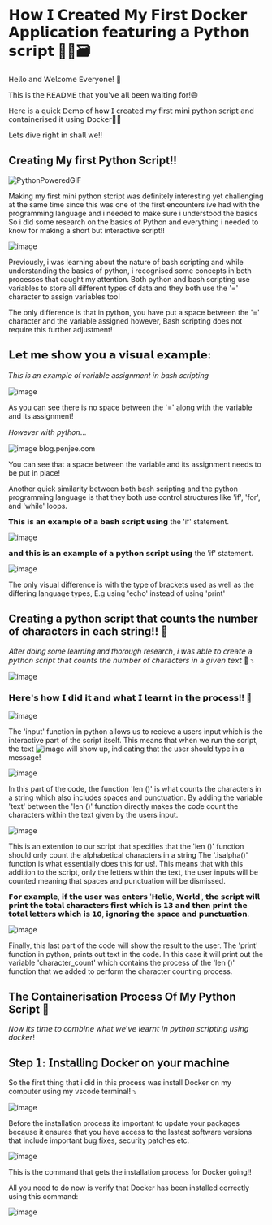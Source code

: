 # 𝗛𝗼𝘄 𝗜 𝗖𝗿𝗲𝗮𝘁𝗲𝗱 𝗠𝘆 𝗙𝗶𝗿𝘀𝘁 𝗗𝗼𝗰𝗸𝗲𝗿 𝗔𝗽𝗽𝗹𝗶𝗰𝗮𝘁𝗶𝗼𝗻 𝗳𝗲𝗮𝘁𝘂𝗿𝗶𝗻𝗴 𝗮 𝗣𝘆𝘁𝗵𝗼𝗻 𝘀𝗰𝗿𝗶𝗽𝘁  🐳🎉🗃️

𝖧𝖾𝗅𝗅𝗈 𝖺𝗇𝖽 𝖶𝖾𝗅𝖼𝗈𝗆𝖾 𝖤𝗏𝖾𝗋𝗒𝗈𝗇𝖾! 👋

𝖳𝗁𝗂𝗌 𝗂𝗌 𝗍𝗁𝖾 𝖱𝖤𝖠𝖣𝖬𝖤 𝗍𝗁𝖺𝗍 𝗒𝗈𝗎'𝗏𝖾 𝖺𝗅𝗅 𝖻𝖾𝖾𝗇 𝗐𝖺𝗂𝗍𝗂𝗇𝗀 𝖿𝗈𝗋!😄 

𝖧𝖾𝗋𝖾 𝗂𝗌 𝖺 𝗊𝗎𝗂𝖼𝗄 𝖣𝖾𝗆𝗈 𝗈𝖿 𝗁𝗈𝗐 𝖨 𝖼𝗋𝖾𝖺𝗍𝖾𝖽 𝗆𝗒 𝖿𝗂𝗋𝗌𝗍 𝗆𝗂𝗇𝗂 𝗉𝗒𝗍𝗁𝗈𝗇 𝗌𝖼𝗋𝗂𝗉𝗍 𝖺𝗇𝖽 𝖼𝗈𝗇𝗍𝖺𝗂𝗇𝖾𝗋𝗂𝗌𝖾𝖽 𝗂𝗍 𝗎𝗌𝗂𝗇𝗀 𝖣𝗈𝖼𝗄𝖾𝗋🚀🚀

𝖫𝖾𝗍𝗌 𝖽𝗂𝗏𝖾 𝗋𝗂𝗀𝗁𝗍 𝗂𝗇 𝗌𝗁𝖺𝗅𝗅 𝗐𝖾!!

## Creating My first Python Script!!
![PythonPoweredGIF](https://github.com/user-attachments/assets/c44680f3-767e-470f-98da-8d7a720fd156)

Making my first mini python stcript was definitely interesting yet challenging at the same time
since this was one of the first encounters ive had with the programming language and i needed to make sure i understood the basics
So i did some research on the basics of Python and everything i needed to know for making a short but interactive script!!

![image](https://github.com/user-attachments/assets/d10ad6d5-324e-4bd6-8ac2-60480d71d09c)

Previously, i was learning about the nature of bash scripting and while understanding the basics of python, i recognised some concepts in both processes that caught my attention. Both python and bash scripting use variables to store all different types of data and they both use the '=' character to assign variables too!

The only difference is that in python, you have put a space between the '=' character and the variable assigned however, Bash scripting does not require this further adjustment!

## 𝗟𝗲𝘁 𝗺𝗲 𝘀𝗵𝗼𝘄 𝘆𝗼𝘂 𝗮 𝘃𝗶𝘀𝘂𝗮𝗹 𝗲𝘅𝗮𝗺𝗽𝗹𝗲:

𝑇𝘩𝑖𝘴 𝘪𝑠 𝑎𝘯 𝘦𝑥𝘢𝑚𝘱𝑙𝘦 𝘰𝑓 𝑣𝘢𝑟𝘪𝑎𝘣𝑙𝘦 𝘢𝑠𝘴𝑖𝘨𝑛𝘮𝑒𝘯𝑡 𝑖𝘯 𝘣𝑎𝘴ℎ 𝑠𝘤𝑟𝘪𝑝𝘵𝑖𝘯𝑔

![image](https://github.com/user-attachments/assets/badbba70-cc31-4f5b-9da1-974048f4522d)

As you can see there is no space between the '=' along with the variable and its assignment!

𝘏𝑜𝘸𝑒𝘷𝑒𝘳 𝘸𝑖𝘵ℎ 𝑝𝘺𝑡𝘩𝑜𝘯...

![image](https://github.com/user-attachments/assets/68152c6f-a052-4e17-9a82-e40fba11db7a) blog.penjee.com

You can see that a space between the variable and its assignment needs to be put in place! 

Another quick similarity between both bash scripting and the python programming language is that they both use control structures like 'if', 'for', and 'while' loops.

𝗧𝗵𝗶𝘀 𝗶𝘀 𝗮𝗻 𝗲𝘅𝗮𝗺𝗽𝗹𝗲 𝗼𝗳 𝗮 𝗯𝗮𝘀𝗵 𝘀𝗰𝗿𝗶𝗽𝘁 𝘂𝘀𝗶𝗻𝗴 the 'if' statement.

![image](https://github.com/user-attachments/assets/3e1ef8bb-c68b-49ff-a49e-56013d45aba3)

𝗮𝗻𝗱 𝘁𝗵𝗶𝘀 𝗶𝘀 𝗮𝗻 𝗲𝘅𝗮𝗺𝗽𝗹𝗲 𝗼𝗳 𝗮 𝗽𝘆𝘁𝗵𝗼𝗻 𝘀𝗰𝗿𝗶𝗽𝘁 𝘂𝘀𝗶𝗻𝗴 the 'if' statement.

![image](https://github.com/user-attachments/assets/0a000c38-66cb-474f-ac70-ba17c9e8c5bd)

The only visual difference is with the type of brackets used as well as  the differing language types, E.g using 'echo' instead of using 'print' 

## Creating a python script that counts the number of characters in each string!! 🚀  

𝐴𝘧𝑡𝘦𝑟 𝑑𝘰𝑖𝘯𝑔 𝑠𝘰𝑚𝘦 𝘭𝑒𝘢𝑟𝘯𝑖𝘯𝑔 𝑎𝘯𝑑 𝑡𝘩𝑜𝘳𝑜𝘶𝑔𝘩 𝘳𝑒𝘴𝑒𝘢𝑟𝘤ℎ, 𝘪 𝘸𝘢𝘴 𝘢𝘣𝘭𝘦 𝘵𝘰 𝘤𝘳𝘦𝘢𝘵𝘦 𝘢 𝘱𝘺𝘵𝘩𝘰𝘯 𝘴𝘤𝘳𝘪𝘱𝘵 𝘵𝘩𝘢𝘵 𝘤𝘰𝘶𝘯𝘵𝘴 𝘵𝘩𝘦 𝘯𝘶𝘮𝘣𝘦𝘳 𝘰𝘧 𝘤𝘩𝘢𝘳𝘢𝘤𝘵𝘦𝘳𝘴 𝘪𝘯 𝘢 𝘨𝘪𝘷𝘦𝘯 𝘵𝘦𝘹𝘵 📝 ⤵️

![image](https://github.com/user-attachments/assets/537690b5-0084-4365-a640-791607e5e2b2)

### 𝗛𝗲𝗿𝗲'𝘀 𝗵𝗼𝘄 𝗜 𝗱𝗶𝗱 𝗶𝘁 𝗮𝗻𝗱 𝘄𝗵𝗮𝘁 𝗜 𝗹𝗲𝗮𝗿𝗻𝘁 𝗶𝗻 𝘁𝗵𝗲 𝗽𝗿𝗼𝗰𝗲𝘀𝘀!! 🚀

![image](https://github.com/user-attachments/assets/453cd626-562e-4ca8-8185-5cdd36177711)

The 'input' function in python allows us to recieve a users input which is the interactive part of the script itself. This means that when we run the script, the text ![image](https://github.com/user-attachments/assets/65010804-9619-4d67-8ccf-887c3b1cd01d) will show up, indicating that the user should type in a message! 

![image](https://github.com/user-attachments/assets/3f6d0015-24af-4d28-9930-08b89b92ae95) 

In this part of the code, the function 'len ()' is what counts the characters in a string which also includes spaces and punctuation.
By adding the variable 'text' between the 'len ()' function directly makes the code count the characters within the text given by the users input.

![image](https://github.com/user-attachments/assets/b8c4236b-682d-4c34-9879-810ab7f15bca)

This is an extention to our script that specifies that the 'len ()' function should only count the alphabetical characters in a string
The '.isalpha()' function is what essentially does this for us!. This means that with this addition to the script, only the letters within the text, the user inputs will be counted meaning that spaces and punctuation will be dismissed.

𝗙𝗼𝗿 𝗲𝘅𝗮𝗺𝗽𝗹𝗲, 𝗶𝗳 𝘁𝗵𝗲 𝘂𝘀𝗲𝗿 𝘄𝗮𝘀 𝗲𝗻𝘁𝗲𝗿𝘀 '𝗛𝗲𝗹𝗹𝗼, 𝗪𝗼𝗿𝗹𝗱', 𝘁𝗵𝗲 𝘀𝗰𝗿𝗶𝗽𝘁 𝘄𝗶𝗹𝗹 𝗽𝗿𝗶𝗻𝘁 𝘁𝗵𝗲 𝘁𝗼𝘁𝗮𝗹 𝗰𝗵𝗮𝗿𝗮𝗰𝘁𝗲𝗿𝘀 𝗳𝗶𝗿𝘀𝘁 𝘄𝗵𝗶𝗰𝗵 𝗶𝘀 𝟭𝟯 𝗮𝗻𝗱 𝘁𝗵𝗲𝗻 𝗽𝗿𝗶𝗻𝘁 𝘁𝗵𝗲 𝘁𝗼𝘁𝗮𝗹 𝗹𝗲𝘁𝘁𝗲𝗿𝘀 𝘄𝗵𝗶𝗰𝗵 𝗶𝘀 𝟭𝟬, 𝗶𝗴𝗻𝗼𝗿𝗶𝗻𝗴 𝘁𝗵𝗲 𝘀𝗽𝗮𝗰𝗲 𝗮𝗻𝗱 𝗽𝘂𝗻𝗰𝘁𝘂𝗮𝘁𝗶𝗼𝗻.

![image](https://github.com/user-attachments/assets/8c432c30-caa5-40ca-a111-b4d86740f550)

Finally, this last part of the code will show the result to the user.
The 'print' function in python, prints out text in the code. 
In this case it will print out the variable 'character_count' which contains the process of the 'len ()' function that we added to perform the character counting process.

## The Containerisation Process Of My Python Script 🐳

𝘕𝘰𝘸 𝘪𝘵𝘴 𝘵𝘪𝘮𝘦 𝘵𝘰 𝘤𝘰𝘮𝘣𝘪𝘯𝘦 𝘸𝘩𝘢𝘵 𝘸𝘦'𝘷𝘦 𝘭𝘦𝘢𝘳𝘯𝘵 𝘪𝘯 𝘱𝘺𝘵𝘩𝘰𝘯 𝘴𝘤𝘳𝘪𝘱𝘵𝘪𝘯𝘨 𝘶𝘴𝘪𝘯𝘨 𝘥𝘰𝘤𝘬𝘦𝘳!

## 𝖲𝗍𝖾𝗉 𝟣: 𝖨𝗇𝗌𝗍𝖺𝗅𝗅𝗂𝗇𝗀 𝖣𝗈𝖼𝗄𝖾𝗋 𝗈𝗇 𝗒𝗈𝗎𝗋 𝗆𝖺𝖼𝗁𝗂𝗇𝖾 

So the first thing that i did in this process was install Docker on my computer using my vscode terminal! ⤵️

![image](https://github.com/user-attachments/assets/c52d2110-2956-4069-bf18-5e7a126d410f)

Before the installation process its important to update your packages because it ensures that you have access to the lastest software versions that include important bug fixes, security patches etc.

![image](https://github.com/user-attachments/assets/cc31eca3-13e9-4d18-bb5b-1940a5be7869)

This is the command that gets the installation process for Docker going!! 

All you need to do now is verify that Docker has been installed correctly using this command:

![image](https://github.com/user-attachments/assets/3240aaa7-d7c4-4d4c-9c3c-511fbcbf8f53)




